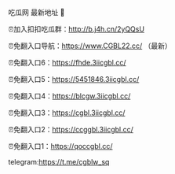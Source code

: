 吃瓜网 最新地址 👋 

⏰加入扣扣吃瓜群：http://b.j4h.cn/2yQQsU

⏰免翻入口导航：https://www.CGBL22.cc/  （最新）

⏰免翻入口6：https://fhde.3iicgbl.cc/

⏰免翻入口5：https://5451846.3iicgbl.cc/

⏰免翻入口4：https://blcgw.3iicgbl.cc/

⏰免翻入口3：https://cgbl.3iicgbl.cc/

⏰免翻入口2：https://ccggbl.3iicgbl.cc/

⏰免翻入口1：https://qoccgbl.cc/

telegram:https://t.me/cgblw_sq


